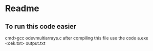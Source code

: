 # Readme

## To run this code easier
 
 cmd>gcc odevmultiarrays.c after compiling this file use the code
 a.exe <cek.txt> output.txt